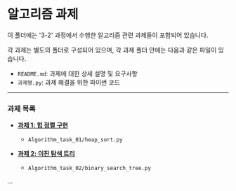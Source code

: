 # 알고리즘 과제

이 폴더에는 '3-2' 과정에서 수행한 알고리즘 관련 과제들이 포함되어 있습니다.

각 과제는 별도의 폴더로 구성되어 있으며, 각 과제 폴더 안에는 다음과 같은 파일이 있습니다.

-   `README.md`: 과제에 대한 상세 설명 및 요구사항
-   `과제명.py`: 과제 해결을 위한 파이썬 코드

---

### 과제 목록

-   **[과제 1: 힙 정렬 구현](./Algorithm_task_01)**
    -   `Algorithm_task_01/heap_sort.py`

-   **[과제 2: 이진 탐색 트리](./Algorithm_task_02)**
    -   `Algorithm_task_02/binary_search_tree.py`

...
